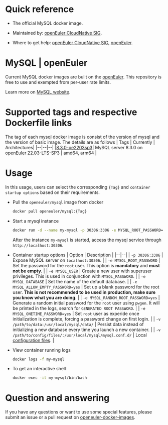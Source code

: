 # Quick reference

- The official MySQL docker image.

- Maintained by: [openEuler CloudNative SIG](https://gitee.com/openeuler/cloudnative).

- Where to get help: [openEuler CloudNative SIG](https://gitee.com/openeuler/cloudnative), [openEuler](https://gitee.com/openeuler/community).

# MySQL | openEuler
Current MySQL docker images are built on the [openEuler](https://repo.openeuler.org/). This repository is free to use and exempted from per-user rate limits.

Learn more on [MySQL website]().

# Supported tags and respective Dockerfile links
The tag of each mysql docker image is consist of the version of mysql and the version of basic image. The details are as follows
| Tags | Currently |  Architectures|
|--|--|--|
|[8.3.0-oe2203sp3](https://gitee.com/openeuler/openeuler-docker-images/blob/master/mysql/8.3.0/22.03-lts-sp3/Dockerfile)| MySQL server 8.3.0 on openEuler 22.03-LTS-SP3 | amd64, arm64 |

# Usage
In this usage, users can select the corresponding `{Tag}` and `container startup options` based on their requirements.

- Pull the `openeuler/mysql` image from docker

	```bash
	docker pull openeuler/mysql:{Tag}
	```
	
- Start a mysql instance

	```bash
	docker run -d --name my-mysql -p 30306:3306 -e MYSQL_ROOT_PASSWORD=openEuler:S3cr3t/ openeuler/mysql:{Tag}
	```
	After the instance `my-mysql` is started, access the mysql service through `http://localhost:30306`.
	
- Container startup options
	| Option | Description |
	|--|--|
	| `-p 30306:3306`	 | 	Expose MySQL server on `localhost:30306`. |
    | `-e MYSQL_ROOT_PASSWORD` | 	Set the password for the `root` user. This option is **mandatory** and **must not be empty**. |
    | `-e MYSQL_USER`	| 	Create a new user with superuser privileges. This is used in conjunction with `MYSQL_PASSWORD`. |
    | `-e MYSQL_DATABASE` | Set the name of the default database. |
    | `-e MYSQL_ALLOW_EMPTY_PASSWORD=yes` | 	Set up a blank password for the root user. **This is not recommended to be used in production, make sure you know what you are doing**. |
    | `-e MYSQL_RANDOM_ROOT_PASSWORD=yes` | Generate a random initial password for the `root` user using `pwgen`. It will be printed in the logs, search for `GENERATED ROOT PASSWORD`. |
    | `-e MYSQL_ONETIME_PASSWORD=yes` | Set `root` user as experide once initialization is complete, forcing a password change on first login. |
    | `-v /path/to/data:/usr/local/mysql/data/` | 	Persist data instead of initializing a new database every time you launch a new container. |
    | `-v /path/to/config/files/:/usr/local/mysql/mysql.conf.d/` | Local [configuration files](https://dev.mysql.com/doc/refman/8.0/en/mysql-command-options.html). |
	
- View container running logs

	```bash
	docker logs -f my-mysql
	```

- To get an interactive shell

	```bash
	docker exec -it my-mysql/bin/bash
	```
	
# Question and answering
If you have any questions or want to use some special features, please submit an issue or a pull request on [openeuler-docker-images](https://gitee.com/openeuler/openeuler-docker-images).